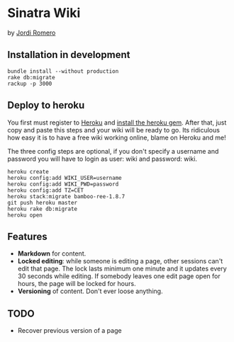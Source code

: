 # Sinatra Wiki

by [Jordi Romero](http://jrom.net/)

## Installation in development

    bundle install --without production
    rake db:migrate
    rackup -p 3000

## Deploy to heroku

You first must register to [Heroku](http://heroku.com/) and [install the heroku gem](http://docs.heroku.com/heroku-command). After that, just copy and paste this steps and your wiki will be ready to go. Its ridiculous how easy it is to have a free wiki working online, blame on Heroku and me!

The three config steps are optional, if you don't specify a username and password you will have to login as user: wiki and password: wiki.

    heroku create
    heroku config:add WIKI_USER=username
    heroku config:add WIKI_PWD=password
    heroku config:add TZ=CET
    heroku stack:migrate bamboo-ree-1.8.7
    git push heroku master
    heroku rake db:migrate
    heroku open


## Features

  - **Markdown** for content.
  - **Locked editing**: while someone is editing a page, other sessions can't edit that page. The lock lasts minimum one minute and it updates every 30 seconds while editing. If somebody leaves one edit page open for hours, the page will be locked for hours.
  - **Versioning** of content. Don't ever loose anything.

## TODO

  - Recover previous version of a page

